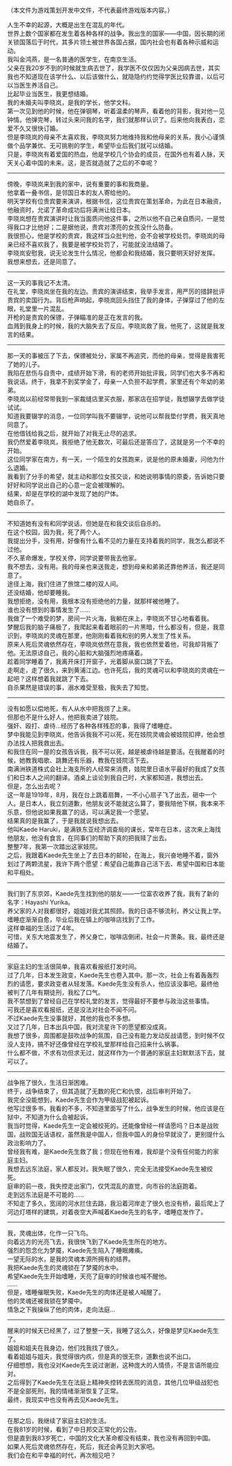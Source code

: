 （本文件为游戏策划开发中文件，不代表最终游戏版本内容。）

人生不幸的起源，大概是出生在混乱的年代。  
世界上数个国家都在发生着各种各样的战争。我出生的国家——中国，因长期的闭关锁国落后于时代，其多片领土被世界各国占据，国内社会也有着各种示威和运动。  
我叫金鸿燕，是一名普通的医学生，在南京生活。  
父亲在我20岁不到的时候就生病去世了，我学医不仅仅因为父亲因病去世，其实我也不知道现在该学什么、以后该做什么，就隐隐约约觉得学医比较靠谱，以后可以当医生养活自己。  
比起毕业当医生，我更想结婚。  
我的未婚夫叫李晓岚，是我的学长，他学文科。  
第一次见到他的时候，他在弹钢琴，听着温柔的琴声，看着他的背影，我对他一见钟情。他弹完琴，转过头来问我的名字，我们就那样认识了。后来他向我表白，恋爱不久又很快订婚。  
但是李晓岚的母亲不太喜欢我，李晓岚努力地维持我和他母亲的关系，我小心谨慎做个品学兼优、无可挑剔的学生，希望毕业后我们就可以结婚。  
只是，李晓岚有着爱国的热血，他是学校几个协会的成员，在国外也有着人脉，天天关心着中国的未来。这，是否就造就了之后的不幸呢？  

---

傍晚，李晓岚来到我的家中，说有重要的事和我商量。  
他拿着一叠书信，是邻国日本的友人寄给他的。  
明天学校有位贵宾要来演讲，根据书信，这位贵宾在策划革命，为此在日本融资，他融资时，允诺了革命成功后将满洲让给日本。  
李晓岚想在贵宾演讲时让我当面质问他这件事，之所以他不自己亲自质问，一是觉得我口才比他好；二是据他说，贵宾对漂亮的女孩没什么防备。  
我很担心，他是学校的贵宾，我这样当众批判他，会不会被学校处罚。李晓岚的母亲已经不喜欢我了，我要是被学校处罚了，可能就没法结婚了。  
李晓岚安慰我，说无论发生什么情况，他都会和我结婚，我只要明天好好发挥。  
我想来想去，还是同意了。  

---

这一天的事我记不太清。  
在礼堂，李晓岚坐在我的左边。贵宾的演讲结束，我举手发言，用严厉的措辞批评贵宾的卖国行为。背后枪声响起，李晓岚回头挡住了我的身体，子弹穿过了他的左眼，礼堂里一片混乱。  
开枪的是贵宾的保镖，子弹瞄准的是正在发言的我。  
血溅到我身上的时候，我的大脑失去了反应。李晓岚救了我，他死了，这就是我发言的结果。  

---

那一天的事被压了下去，保镖被处分，家属不再追究，而他的母亲，觉得是我害死了她的儿子。  
我陷在悲伤与自责中，成绩开始下滑，有的老师开始批评我，同学们也大多不再和我说话。终于，我拿不到奖学金了，母亲一人负担不起学费，家里还有个年幼的弟弟。  
李晓岚以前经常带我到一家裁缝店里买衣服，那家店在招学徒，我想辍学去做学徒试试。  
知道我要辍学的消息，一位同学叫我不要辍学，说他可以帮我垫付学费，我天真地同意了。  
在他借钱给我之后，就开始了对我无止尽的追求。  
我仍然爱着李晓岚，我拒绝了他无数次，可最后还是答应了，这就是另一个不幸的开始。  
这位同学家在南方，有一天，一个陌生的女孩跑来，说是他的原未婚妻，问他为什么退婚。  
我看到了分手的希望，就主动和那位女孩交谈，和她说明事情的原委，告诉她只要好好和同学说出自己的心意一定会被理解的。  
结果，却是在学校的湖中发现了她的尸体。  
她自杀了。  

---

不知道她有没有和同学说话，但她是在和我交谈后自杀的。  
在这个校园，因为我，死了两个人。  
我提出分手，没有用，好像有什么看不见的力量在支持着我的同学，我怎么都说不过他。  
不久革命爆发，学校关停，同学说要带我去他家。  
我不想去，没有用。我的母亲也来送我走，想到母亲和弟弟还靠他养活，我还是同意了。  
途径上海，我们住进了旅馆二楼的双人间。  
还没结婚，他却要睡我。  
我想拒绝，没有用，我根本没有拒绝他的力量，就那样被他睡了。  
谁也没有想到的事情发生了……  
我做了一个难受的梦，房间一片火海，我躺在床上，李晓岚不甘心地看着我。  
梦醒后我的脑子痛极了，我爬起来看着眼前的一片黑暗，什么都没有，但是，我意识到，李晓岚的灵魂在那里，他刚刚看着我和别的男人发生了性关系。  
原来人死后灵魂依然存在，李晓岚依然在意我，我也依然爱着他，可我却背叛了他。无法原谅自己，我的心脏和大脑强烈地疼痛着。  
趁着同学睡着了，我离开床打开窗子，光着脚从窗口跳了下去。  
走啊走，走了很久，来到黄浦江边。也许死后，我的灵魂可以和李晓岚的灵魂在一起吧？这样想着我就跳了下去。  
自杀果然是错误的事，溺水难受至极，我失去了知觉。  

---

没有如愿以偿地死，有人从水中把我捞了上来。  
但那也不是什么好人，他把我卖进了妓院。  
强奸、殴打、虐待…经历了各种各样残忍的事，我得了嗜睡症。  
梦中我能见到李晓岚，他告诉我我不可以死，死在妓院灵魂会被妓院扣押，他会想办法找人把我救出去。  
和我住在同一屋的女孩告诉我，我不可以死，越是被虐待越是要活。在我醒着的时候，她教我唱歌、跳舞还有乐器，教我在妓院活下去。  
南满洲铁道株式会社上海支所的人经常来消费，妓院里日语水平最好的我成了女孩们和日本人之间的翻译。酒桌上谈论到我自己时，大家都知道，我想出去。  
但是，怎么出去呢？  
这一年是1919年，8月，我在台上跳着扇舞，一不小心扇子飞了出去，砸中一个人。是日本人，我立刻道歉，他朋友说不能就这么算了，要我陪他下棋，我本来不乐意，但他说如果我赢了的话，可以满足我一个愿望。  
结果真的是我赢了，于是我就说我想出去。  
他叫Kaede Haruki，是满铁东亚经济调查局的课长，常年在日本，这次来上海找他朋友，他没有食言，在同事们的帮助下真的把我赎了出去。  
整整7年，我第一次踏出这家妓院。  
之后，我跟着Kaede先生坐上了去日本的邮轮，在海上，我兴奋地睡不着，窗外划过了两颗流星，我许下两个愿望：希望自己能靠自己活下去、希望中国和日本能和平相处。  

---

我们到了东京郊，Kaede先生找到他的朋友——一位富农收养了我，我有了新的名字：Hayashi Yurika。  
养父家的人对我都很好，姐姐对我尤其照顾。我的日语不够流利，养父让我上学。嗜睡症渐渐自愈，毕业后我在镇上的咖啡店找到了工作。  
这样幸福的生活过了4年。  
可惜，关东大地震发生了，养父身亡，咖啡店倒闭，社会一片萧条。我，最终还是结婚了。  

---

家庭主妇的生活很简单，我喜欢看报纸打发时间。  
过了几年，日本发生政变，Kaede先生也卷入其中。那一次，社会上有着轰轰烈烈的请愿，要求政变者从轻发落。Kaede先生没有杀人，他应该没事吧。最终他被判了几年有期徒刑，我松了口气。  
我不禁想到了曾经自己在学校礼堂的发言，觉得最好不要参与政治这些事情。  
可我还是喜欢看报纸，还是没法对社会不闻不问。  
不过Kaede先生没事就好，其他的我也不多想。  
又过了几年，日本出兵中国，我对流星许下的愿望都没成真。  
我想了很多，周围都是鼓吹战争的氛围，自己没有能力发动反战请愿，到时候不仅没人支持，搞不好还像曾经在学校礼堂那样给自己招来什么祸事。  
什么都不做，不求有功但求无过，就这样作为一个普通的家庭主妇默默活下去，就可以了。  

---

战争拖了很久，生活日渐困难。  
终于，战争结束了，但其造就了无数的死亡和仇恨，战后审判开始了。  
我完全没能想到，Kaede先生会作为甲级战犯被起诉。  
他写过很多书，我看的不多，不知道里面写了什么，战争发生的时候，他应该是在狱中，不知道为什么会被起诉。  
我当时觉得，Kaede先生一定会被绞死的。还能像曾经一样请愿吗？日本是战败国，战败国无话语权，虽然我是中国人，但我中国人的身份早就没了，更别提什么政治影响力了。  
曾经我有难，是Kaede先生救了我；但现在他有难，我却是个没有任何能力的家庭主妇。  
我想去远东法庭，家人都反对。我失眠了很久，完全无法接受Kaede先生被绞死。  
庭审的前一夜，我失控走出家门，仅凭混乱的直觉，向市谷的法庭跑着。  
走到远东法庭是不可能的……  
不知走了多久，宽阔的河水拦住去路，我沿着河岸走了很久也没有桥，最后爬上了河边灯塔样的建筑，对着夜空大声喊着Kaede先生的名字，嗜睡症发作了。  

---

我，灵魂出体，化作一只飞鸟。  
向着远方的光亮飞去，我很快飞到了Kaede先生所在的地方。  
强烈的怨念化为梦魇，Kaede先生陷入了睡眠瘫痪。  
一望无际的水，是我的灵魂本源所拥有的结界。  
我把Kaede先生的灵魂锁在了梦魇的水中。  
希望Kaede先生开始嗜睡，天亮了庭审的时候谁也喊不醒他。  
……  
但是，嗜睡催眠失败，Kaede先生的肉体还是被人喊醒了。  
他的灵魂还被我锁在梦魇中。  
情急之下我操纵了他的肉体，走向法庭…  

---

醒来的时候天已经黑了，过了整整一天，我睡了这么久，好像是梦见Kaede先生了。  
姐姐和姐夫在我身边，他们找我找了很久。  
看着姐姐与姐夫，我觉得很内疚，但是真的很无奈，道歉也说不出口。  
仔细想想，我也没对Kaede先生说过谢谢，这种庞大的人情债，不是言语所能应对。  
之后得到了Kaede先生在法庭上精神失控转去医院的消息，其他几位甲级战犯也不是全部死刑，我的情绪渐渐恢复了正常。  
最终，我现实中也没有再去见Kaede先生。  

---

在那之后，我继续了家庭主妇的生活。  
在我81岁的时候，看到了中日邦交正常化的公告。  
但是直到我83岁死亡，中国的文化大革命都没有结束，我也没有再回到中国。  
如果人死后灵魂依然存在，死后，我还会再见到大家吧。  
我们会在和平幸福的时代，再次相见吧？  
